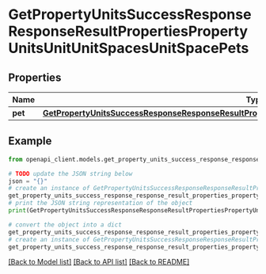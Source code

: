 # GetPropertyUnitsSuccessResponseResponseResultPropertiesPropertyUnitsUnitUnitSpacesUnitSpacePets


## Properties

Name | Type | Description | Notes
------------ | ------------- | ------------- | -------------
**pet** | [**GetPropertyUnitsSuccessResponseResponseResultPropertiesPropertyUnitsUnitUnitSpacesUnitSpacePetsPet**](GetPropertyUnitsSuccessResponseResponseResultPropertiesPropertyUnitsUnitUnitSpacesUnitSpacePetsPet.md) |  | 

## Example

```python
from openapi_client.models.get_property_units_success_response_response_result_properties_property_units_unit_unit_spaces_unit_space_pets import GetPropertyUnitsSuccessResponseResponseResultPropertiesPropertyUnitsUnitUnitSpacesUnitSpacePets

# TODO update the JSON string below
json = "{}"
# create an instance of GetPropertyUnitsSuccessResponseResponseResultPropertiesPropertyUnitsUnitUnitSpacesUnitSpacePets from a JSON string
get_property_units_success_response_response_result_properties_property_units_unit_unit_spaces_unit_space_pets_instance = GetPropertyUnitsSuccessResponseResponseResultPropertiesPropertyUnitsUnitUnitSpacesUnitSpacePets.from_json(json)
# print the JSON string representation of the object
print(GetPropertyUnitsSuccessResponseResponseResultPropertiesPropertyUnitsUnitUnitSpacesUnitSpacePets.to_json())

# convert the object into a dict
get_property_units_success_response_response_result_properties_property_units_unit_unit_spaces_unit_space_pets_dict = get_property_units_success_response_response_result_properties_property_units_unit_unit_spaces_unit_space_pets_instance.to_dict()
# create an instance of GetPropertyUnitsSuccessResponseResponseResultPropertiesPropertyUnitsUnitUnitSpacesUnitSpacePets from a dict
get_property_units_success_response_response_result_properties_property_units_unit_unit_spaces_unit_space_pets_from_dict = GetPropertyUnitsSuccessResponseResponseResultPropertiesPropertyUnitsUnitUnitSpacesUnitSpacePets.from_dict(get_property_units_success_response_response_result_properties_property_units_unit_unit_spaces_unit_space_pets_dict)
```
[[Back to Model list]](../README.md#documentation-for-models) [[Back to API list]](../README.md#documentation-for-api-endpoints) [[Back to README]](../README.md)


